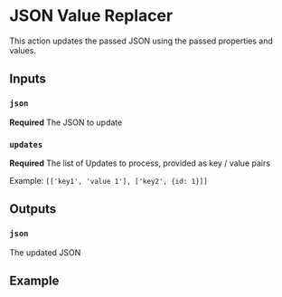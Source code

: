 # JSON Value Replacer

This action updates the passed JSON using the passed properties and values.

## Inputs

### `json`
**Required** The JSON to update

### `updates`
**Required** The list of Updates to process, provided as key / value pairs

Example: `[['key1', 'value 1'], ['key2', {id: 1}]]`

## Outputs
### `json`
The updated JSON

## Example
